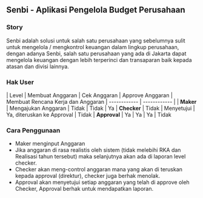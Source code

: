 ## Senbi - Aplikasi Pengelola Budget Perusahaan

### Story
Senbi adalah solusi untuk salah satu perusahaan yang sebelumnya sulit untuk mengelola / mengkontrol keuangan dalam lingkup perusahaan, dengan adanya Senbi, salah satu perusahaan yang ada di Jakarta dapat mengelola keuangan dengan lebih terperinci dan transaparan baik kepada atasan dan divisi lainnya.

### Hak User
| Level |  Membuat Anggaran |  Cek Anggaran  | Approve Anggaran | Membuat Rencana Kerja dan Anggaran
| ------------ | ------------ |
|  **Maker**  | Mengajukan Anggaran  |  Tidak | Tidak | Ya
|   **Checker**  |  Tidak  | Menyetujui | Ya, diteruskan ke Approval | Tidak
|  **Approval**  |  Ya  | Ya | Ya | Tidak

### Cara Penggunaan
- Maker menginput Anggaran
- Jika anggaran di rasa realistis oleh sistem (tidak melebihi RKA dan Realisasi tahun tersebut) maka selanjutnya akan ada di laporan level checker.
- Checker akan meng-control anggaran mana yang akan di teruskan kepada approval (direktur), checker juga berhak menolak.
- Approval akan menyetujui setiap anggaran yang telah di approve oleh Checker, Approval berhak untuk mendapatkan laporan.
